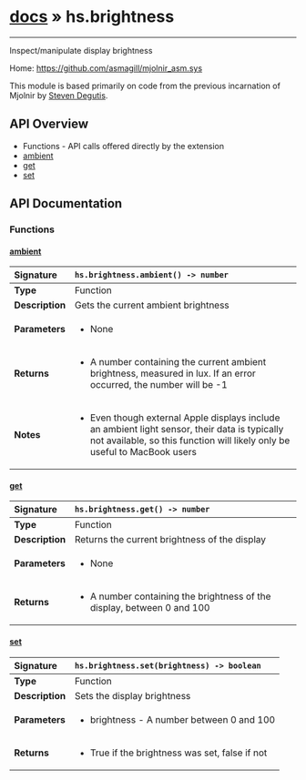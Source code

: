 # [docs](index.md) » hs.brightness
---

Inspect/manipulate display brightness

Home: https://github.com/asmagill/mjolnir_asm.sys

This module is based primarily on code from the previous incarnation of Mjolnir by [Steven Degutis](https://github.com/sdegutis/).

## API Overview
* Functions - API calls offered directly by the extension
 * [ambient](#ambient)
 * [get](#get)
 * [set](#set)

## API Documentation

### Functions

#### [ambient](#ambient)
| <span style="float: left;">**Signature**</span> | <span style="float: left;">`hs.brightness.ambient() -> number` </span>                                                          |
| -----------------------------------------------------|---------------------------------------------------------------------------------------------------------|
| **Type**                                             | Function |
| **Description**                                      | Gets the current ambient brightness |
| **Parameters**                                       | <ul><li>None</li></ul> |
| **Returns**                                          | <ul><li>A number containing the current ambient brightness, measured in lux. If an error occurred, the number will be -1</li></ul> |
| **Notes**                                            | <ul><li>Even though external Apple displays include an ambient light sensor, their data is typically not available, so this function will likely only be useful to MacBook users</li></ul> |

#### [get](#get)
| <span style="float: left;">**Signature**</span> | <span style="float: left;">`hs.brightness.get() -> number` </span>                                                          |
| -----------------------------------------------------|---------------------------------------------------------------------------------------------------------|
| **Type**                                             | Function |
| **Description**                                      | Returns the current brightness of the display |
| **Parameters**                                       | <ul><li>None</li></ul> |
| **Returns**                                          | <ul><li>A number containing the brightness of the display, between 0 and 100</li></ul> |

#### [set](#set)
| <span style="float: left;">**Signature**</span> | <span style="float: left;">`hs.brightness.set(brightness) -> boolean` </span>                                                          |
| -----------------------------------------------------|---------------------------------------------------------------------------------------------------------|
| **Type**                                             | Function |
| **Description**                                      | Sets the display brightness |
| **Parameters**                                       | <ul><li>brightness - A number between 0 and 100</li></ul> |
| **Returns**                                          | <ul><li>True if the brightness was set, false if not</li></ul> |

